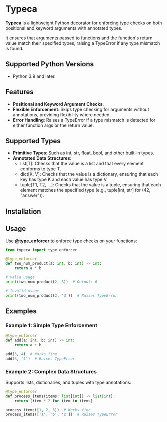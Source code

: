 # Typeca

**Typeca** is a lightweight Python decorator for enforcing type checks on both positional and keyword arguments with annotated types.

It ensures that arguments passed to functions and the function's return value match their specified types, 
raising a TypeError if any type mismatch is found.

## Supported Python Versions
* Python 3.9 and later.

## Features
* **Positional and Keyword Argument Checks**.
* **Flexible Enforcement**: Skips type checking for arguments without annotations, providing flexibility where needed.
* **Error Handling**: Raises a TypeError if a type mismatch is detected for either function args or the return value.

## Supported Types
* **Primitive Types**: Such as int, str, float, bool, and other built-in types.
* **Annotated Data Structures**:
    * list[T]: Checks that the value is a list and that every element conforms to type T.
    * dict[K, V]: Checks that the value is a dictionary, ensuring that each key has type K and each value has type V.
    * tuple[T1, T2, ...]: Checks that the value is a tuple, ensuring that each element matches the specified type (e.g., tuple[int, str] for (42, "answer")).

## Installation

## Usage
Use **@type_enforcer** to enforce type checks on your functions:

```python
from typeca import type_enforcer 

@type_enforcer
def two_num_product(a: int, b: int) -> int:
    return a * b

# Valid usage
print(two_num_product(2, 3))  # Output: 6

# Invalid usage
print(two_num_product(2, '3'))  # Raises TypeError
```

## Examples
### Example 1: Simple Type Enforcement

```python
@type_enforcer
def add(a: int, b: int) -> int:
    return a + b

add(3, 4)  # Works fine
add(3, '4')  # Raises TypeError
```

### Example 2: Complex Data Structures

Supports lists, dictionaries, and tuples with type annotations:

```python
@type_enforcer
def process_items(items: list[int]) -> list[int]:
    return [item * 2 for item in items]

process_items([1, 2, 3])  # Works fine
process_items(['a', 'b', 'c'])  # Raises TypeError
```